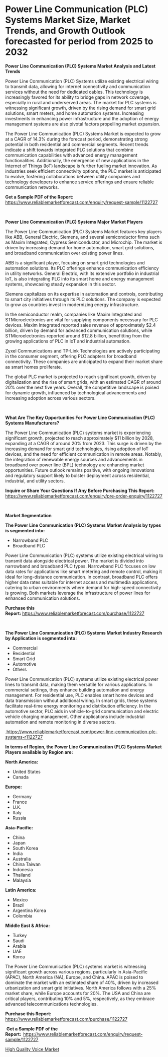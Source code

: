 <p><h1>Power Line Communication (PLC) Systems Market Size, Market Trends, and Growth Outlook forecasted for period from 2025 to 2032</h1></p><p><strong>Power Line Communication (PLC) Systems Market Analysis and Latest Trends</strong></p>
<p><p>Power Line Communication (PLC) Systems utilize existing electrical wiring to transmit data, allowing for internet connectivity and communication services without the need for dedicated cables. This technology is increasingly favored for its ability to bridge gaps in network coverage, especially in rural and underserved areas. The market for PLC systems is witnessing significant growth, driven by the rising demand for smart grid solutions, smart meters, and home automation systems. Increasing investments in enhancing power infrastructure and the adoption of energy management systems are also pivotal factors propelling market expansion.</p><p>The Power Line Communication (PLC) Systems Market is expected to grow at a CAGR of 14.3% during the forecast period, demonstrating strong potential in both residential and commercial segments. Recent trends indicate a shift towards integrated PLC solutions that combine communication capabilities with advanced energy management functionalities. Additionally, the emergence of new applications in the Internet of Things (IoT) landscape is further fueling market innovation. As industries seek efficient connectivity options, the PLC market is anticipated to evolve, fostering collaborations between utility companies and technology developers to enhance service offerings and ensure reliable communication networks.</p></p>
<p><strong>Get a Sample PDF of the Report:&nbsp;</strong> <a href="https://www.reliablemarketforecast.com/enquiry/request-sample/1122727?utm_campaign=1134&utm_medium=2&utm_source=Github&utm_content=ia&utm_term=02032025&utm_id=power-line-communication-plc-systems">https://www.reliablemarketforecast.com/enquiry/request-sample/1122727</a></p>
<p>&nbsp;</p>
<p><strong>Power Line Communication (PLC) Systems Major Market Players</strong></p>
<p><p>The Power Line Communication (PLC) Systems Market features key players like ABB, General Electric, Siemens, and several semiconductor firms such as Maxim Integrated, Cypress Semiconductor, and Microchip. The market is driven by increasing demand for home automation, smart grid solutions, and broadband communication over existing power lines.</p><p>ABB is a significant player, focusing on smart grid technologies and automation solutions. Its PLC offerings enhance communication efficiency in utility networks. General Electric, with its extensive portfolio in industrial IoT, is also integrating PLC into its smart home and energy management systems, showcasing steady expansion in this sector.</p><p>Siemens capitalizes on its expertise in automation and controls, contributing to smart city initiatives through its PLC solutions. The company is expected to grow as countries invest in modernizing energy infrastructure. </p><p>In the semiconductor realm, companies like Maxim Integrated and STMicroelectronics are vital for supplying components necessary for PLC devices. Maxim Integrated reported sales revenue of approximately $2.4 billion, driven by demand for advanced communication solutions, while STMicroelectronics reported around $12.8 billion, benefitting from the growing applications of PLC in IoT and industrial automation.</p><p>Zyxel Communications and TP-Link Technologies are actively participating in the consumer segment, offering PLC adapters for broadband connectivity. These companies are anticipated to expand their market share as smart homes proliferate.</p><p>The global PLC market is projected to reach significant growth, driven by digitalization and the rise of smart grids, with an estimated CAGR of around 20% over the next five years. Overall, the competitive landscape is poised for dynamic growth, influenced by technological advancements and increasing adoption across various sectors.</p></p>
<p>&nbsp;</p>
<p><strong>What Are The Key Opportunities For Power Line Communication (PLC) Systems Manufacturers?</strong></p>
<p><p>The Power Line Communication (PLC) systems market is experiencing significant growth, projected to reach approximately $11 billion by 2028, expanding at a CAGR of around 20% from 2023. This surge is driven by the increasing demand for smart grid technologies, rising adoption of IoT devices, and the need for efficient communication in remote areas. Notably, the integration of renewable energy sources and advancements in broadband over power line (BPL) technology are enhancing market opportunities. Future outlook remains positive, with ongoing innovations and regulatory support likely to bolster deployment across residential, industrial, and utility sectors.</p></p>
<p><strong>Inquire or Share Your Questions If Any Before Purchasing This Report:</strong> <a href="https://www.reliablemarketforecast.com/enquiry/pre-order-enquiry/1122727?utm_campaign=1134&utm_medium=2&utm_source=Github&utm_content=ia&utm_term=02032025&utm_id=power-line-communication-plc-systems">https://www.reliablemarketforecast.com/enquiry/pre-order-enquiry/1122727</a></p>
<p>&nbsp;</p>
<p><strong>Market Segmentation</strong></p>
<p><strong>The Power Line Communication (PLC) Systems Market Analysis by types is segmented into:</strong></p>
<p><ul><li>Narrowband PLC</li><li>Broadband PLC</li></ul></p>
<p><p>Power Line Communication (PLC) systems utilize existing electrical wiring to transmit data alongside electrical power. The market is divided into narrowband and broadband PLC types. Narrowband PLC focuses on low data rates for applications like smart metering and remote control, making it ideal for long-distance communication. In contrast, broadband PLC offers higher data rates suitable for internet access and multimedia applications, catering to urban environments where demand for high-speed connectivity is growing. Both markets leverage the infrastructure of power lines for enhanced communication solutions.</p></p>
<p><strong>Purchase this Report:&nbsp;</strong><a href="https://www.reliablemarketforecast.com/purchase/1122727?utm_campaign=1134&utm_medium=2&utm_source=Github&utm_content=ia&utm_term=02032025&utm_id=power-line-communication-plc-systems">https://www.reliablemarketforecast.com/purchase/1122727</a></p>
<p>&nbsp;</p>
<p><strong>The Power Line Communication (PLC) Systems Market Industry Research by Application is segmented into:</strong></p>
<p><ul><li>Commercial</li><li>Residential</li><li>Smart Grid</li><li>Automotive</li><li>Others</li></ul></p>
<p><p>Power Line Communication (PLC) systems utilize existing electrical power lines to transmit data, making them versatile for various applications. In commercial settings, they enhance building automation and energy management. For residential use, PLC enables smart home devices and data transmission without additional wiring. In smart grids, these systems facilitate real-time energy monitoring and distribution efficiency. In the automotive sector, PLC aids in vehicle-to-grid communication and electric vehicle charging management. Other applications include industrial automation and remote monitoring in diverse sectors.</p></p>
<p><a href="https://www.reliablemarketforecast.com/power-line-communication-plc-systems-r1122727?utm_campaign=1134&utm_medium=2&utm_source=Github&utm_content=ia&utm_term=02032025&utm_id=power-line-communication-plc-systems">&nbsp;https://www.reliablemarketforecast.com/power-line-communication-plc-systems-r1122727</a></p>
<p><strong>In terms of Region, the Power Line Communication (PLC) Systems Market Players available by Region are:</strong></p>
<p>
    <p> <strong> North America: </strong>
        <ul>
            <li>United States</li>
            <li>Canada</li>
        </ul>
        </p> 
    <p> <strong> Europe: </strong>
        <ul>
            <li>Germany</li>
            <li>France</li>
            <li>U.K.</li>
            <li>Italy</li>
            <li>Russia</li>
        </ul>
        </p> 
    <p> <strong> Asia-Pacific: </strong>
        <ul>
            <li>China</li>
            <li>Japan</li>
            <li>South Korea</li>
            <li>India</li>
            <li>Australia</li>
            <li>China Taiwan</li>
            <li>Indonesia</li>
            <li>Thailand</li>
            <li>Malaysia</li>
        </ul>
        </p> 
    <p> <strong> Latin America: </strong>
        <ul>
            <li>Mexico</li>
            <li>Brazil</li>
            <li>Argentina Korea</li>
            <li>Colombia</li>
        </ul>
        </p> 
    <p> <strong> Middle East & Africa: </strong>
        <ul>
            <li>Turkey</li>
            <li>Saudi</li>
            <li>Arabia</li>
            <li>UAE</li>
            <li>Korea</li>
        </ul>
    </p>
    </p>
<p><p>The Power Line Communication (PLC) systems market is witnessing significant growth across various regions, particularly in Asia-Pacific (APAC), North America (NA), Europe, and China. APAC is poised to dominate the market with an estimated share of 40%, driven by increased urbanization and smart grid initiatives. North America follows with a 25% market share, while Europe accounts for 20%. The USA and China are critical players, contributing 10% and 5%, respectively, as they embrace advanced telecommunications technologies.</p></p>
<p><strong>Purchase this Report: </strong><a href="https://www.reliablemarketforecast.com/purchase/1122727?utm_campaign=1134&utm_medium=2&utm_source=Github&utm_content=ia&utm_term=02032025&utm_id=power-line-communication-plc-systems">https://www.reliablemarketforecast.com/purchase/1122727</a></p>
<p>&nbsp;<strong>Get a Sample PDF of the Report:&nbsp;&nbsp;</strong><a href="https://www.reliablemarketforecast.com/enquiry/request-sample/1122727?utm_campaign=1134&utm_medium=2&utm_source=Github&utm_content=ia&utm_term=02032025&utm_id=power-line-communication-plc-systems">https://www.reliablemarketforecast.com/enquiry/request-sample/1122727</a></p>
<p><strong></strong></p>
<p><p><a href="https://github.com/rubiogruis0p/Market-Research-Report-List-1/blob/main/high-quality-voice-market.md?utm_campaign=1134&utm_medium=2&utm_source=Github&utm_content=ia&utm_term=02032025&utm_id=power-line-communication-plc-systems">High Quality Voice Market</a></p></p>